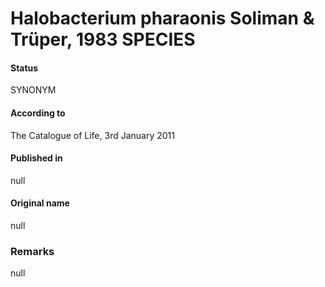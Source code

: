 # Halobacterium pharaonis Soliman & Trüper, 1983 SPECIES

#### Status
SYNONYM

#### According to
The Catalogue of Life, 3rd January 2011

#### Published in
null

#### Original name
null

### Remarks
null